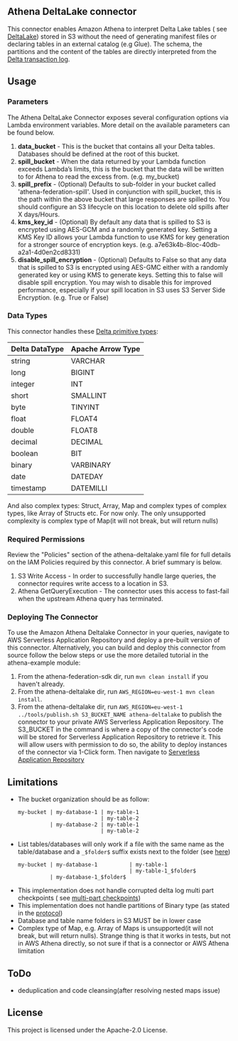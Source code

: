## Athena DeltaLake connector

This connector enables Amazon Athena to interpret Delta Lake tables (
see [DeltaLake](https://docs.delta.io/latest/index.html)) stored in S3 without the need of generating manifest files or
declaring tables in an external catalog (e.g Glue). The schema, the partitions and the content of the tables are
directly interpreted from the [Delta transaction log](https://github.com/delta-io/delta/blob/master/PROTOCOL.md).

## Usage

### Parameters

The Athena DeltaLake Connector exposes several configuration options via Lambda environment variables. More detail on
the available parameters can be found below.

1. **data_bucket** - This is the bucket that contains all your Delta tables. Databases should be defined at the root of
   this bucket.
1. **spill_bucket** - When the data returned by your Lambda function exceeds Lambda’s limits, this is the bucket that
   the data will be written to for Athena to read the excess from. (e.g. my_bucket)
2. **spill_prefix** - (Optional) Defaults to sub-folder in your bucket called 'athena-federation-spill'. Used in
   conjunction with spill_bucket, this is the path within the above bucket that large responses are spilled to. You
   should configure an S3 lifecycle on this location to delete old spills after X days/Hours.
3. **kms_key_id** - (Optional) By default any data that is spilled to S3 is encrypted using AES-GCM and a randomly
   generated key. Setting a KMS Key ID allows your Lambda function to use KMS for key generation for a stronger source
   of encryption keys. (e.g. a7e63k4b-8loc-40db-a2a1-4d0en2cd8331)
4. **disable_spill_encryption** - (Optional) Defaults to False so that any data that is spilled to S3 is encrypted using
   AES-GMC either with a randomly generated key or using KMS to generate keys. Setting this to false will disable spill
   encryption. You may wish to disable this for improved performance, especially if your spill location in S3 uses S3
   Server Side Encryption. (e.g. True or False)

### Data Types

This connector handles
these [Delta primitive types](https://github.com/delta-io/delta/blob/master/PROTOCOL.md#primitive-types):

|Delta DataType|Apache Arrow Type|
|-------------|-----------------|
|string|VARCHAR|
|long|BIGINT|	
|integer|INT|	
|short|SMALLINT|	
|byte|TINYINT|	
|float|FLOAT4|	
|double|FLOAT8|	
|decimal|DECIMAL|	
|boolean|BIT|	
|binary|VARBINARY|	
|date|DATEDAY|	
|timestamp|DATEMILLI|

And also complex types: Struct, Array, Map and complex types of complex types, like Array of Structs etc. For now only.
The only unsupported complexity is complex type of Map(it will not break, but will return nulls)

### Required Permissions

Review the "Policies" section of the athena-deltalake.yaml file for full details on the IAM Policies required by this
connector. A brief summary is below.

1. S3 Write Access - In order to successfully handle large queries, the connector requires write access to a location in
   S3.
2. Athena GetQueryExecution - The connector uses this access to fast-fail when the upstream Athena query has terminated.

### Deploying The Connector

To use the Amazon Athena Deltalake Connector in your queries, navigate to AWS Serverless Application Repository and
deploy a pre-built version of this connector. Alternatively, you can build and deploy this connector from source follow
the below steps or use the more detailed tutorial in the athena-example module:

1. From the athena-federation-sdk dir, run `mvn clean install` if you haven't already.
2. From the athena-deltalake dir, run `AWS_REGION=eu-west-1 mvn clean install`.
3. From the athena-deltalake dir, run  `AWS_REGION=eu-west-1 ../tools/publish.sh S3_BUCKET_NAME athena-deltalake` to
   publish the connector to your private AWS Serverless Application Repository. The S3_BUCKET in the command is where a
   copy of the connector's code will be stored for Serverless Application Repository to retrieve it. This will allow
   users with permission to do so, the ability to deploy instances of the connector via 1-Click form. Then navigate
   to [Serverless Application Repository](https://aws.amazon.com/serverless/serverlessrepo)

## Limitations

- The bucket organization should be as follow:
  ```
  my-bucket | my-database-1 | my-table-1
                            | my-table-2
            | my-database-2 | my-table-1
                            | my-table-2
  ```
- List tables/databases will only work if a file with the same name as the table/database and a `_$folder$` suffix
  exists next to the folder
  (see [here](https://aws.amazon.com/premiumsupport/knowledge-center/emr-s3-empty-files))
  ```
  my-bucket | my-database-1          | my-table-1
                                     | my-table-1_$folder$
            | my-database-1_$folder$
  ```
- This implementation does not handle corrupted delta log multi part checkpoints (
  see [multi-part checkpoints](https://github.com/delta-io/delta/blob/master/PROTOCOL.md#checkpoints))
- This implementation does not handle partitions of Binary type (as stated in
  the [protocol](https://github.com/delta-io/delta/blob/master/PROTOCOL.md#partition-value-serialization))
- Database and table name folders in S3 MUST be in lower case
- Complex type of Map, e.g. Array of Maps is unsupported(it will not break, but will return nulls). Strange thing is
  that it works in tests, but not in AWS Athena directly, so not sure if that is a connector or AWS Athena limitation

## ToDo

- deduplication and code cleansing(after resolving nested maps issue)

## License

This project is licensed under the Apache-2.0 License.
